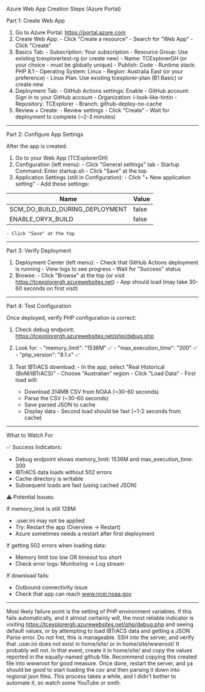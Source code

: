 Azure Web App Creation Steps (Azure Portal)

  Part 1: Create Web App

  1. Go to Azure Portal: https://portal.azure.com
  2. Create Web App:
    - Click "Create a resource"
    - Search for "Web App"
    - Click "Create"
  3. Basics Tab:
    - Subscription: Your subscription
    - Resource Group: Use existing tcexplorertest-rg (or create new)
    - Name: TCExplorerGH (or your choice - must be globally unique)
    - Publish: Code
    - Runtime stack: PHP 8.1
    - Operating System: Linux
    - Region: Australia East (or your preference)
    - Linux Plan: Use existing tcexplorer-plan (B1 Basic) or create new
  4. Deployment Tab:
    - GitHub Actions settings: Enable
    - GitHub account: Sign in to your GitHub account
    - Organization: i-look-like-tintin
    - Repository: TCExplorer
    - Branch: github-deploy-no-cache
  5. Review + Create:
    - Review settings
    - Click "Create"
    - Wait for deployment to complete (~2-3 minutes)

  ---
  Part 2: Configure App Settings

  After the app is created:

  1. Go to your Web App (TCExplorerGH)
  2. Configuration (left menu):
    - Click "General settings" tab
    - Startup Command: Enter startup.sh
    - Click "Save" at the top
  3. Application Settings (still in Configuration):
    - Click "+ New application setting"
    - Add these settings:

  | Name                           | Value |
  |--------------------------------|-------|
  | SCM_DO_BUILD_DURING_DEPLOYMENT | false |
  | ENABLE_ORYX_BUILD              | false |

    - Click "Save" at the top

  ---
  Part 3: Verify Deployment

  1. Deployment Center (left menu):
    - Check that GitHub Actions deployment is running
    - View logs to see progress
    - Wait for "Success" status
  2. Browse:
    - Click "Browse" at the top (or visit https://tcexplorergh.azurewebsites.net)
    - App should load (may take 30-60 seconds on first visit)

  ---
  Part 4: Test Configuration

  Once deployed, verify PHP configuration is correct:

  1. Check debug endpoint:
  https://tcexplorergh.azurewebsites.net/php/debug.php

  1. Look for:
    - "memory_limit": "1536M" ✅
    - "max_execution_time": "300" ✅
    - "php_version": "8.1.x" ✅
  2. Test IBTrACS download:
    - In the app, select "Real Historical (BoM/IBTrACS)"
    - Choose "Australian" region
    - Click "Load Data"
    - First load will:
        - Download 314MB CSV from NOAA (~30-60 seconds)
      - Parse the CSV (~30-60 seconds)
      - Save parsed JSON to cache
      - Display data
    - Second load should be fast (~1-2 seconds from cache)

  ---
  What to Watch For

  ✅ Success Indicators:

  - Debug endpoint shows memory_limit: 1536M and max_execution_time: 300
  - IBTrACS data loads without 502 errors
  - Cache directory is writable
  - Subsequent loads are fast (using cached JSON)

  ⚠️ Potential Issues:

  If memory_limit is still 128M:
  - .user.ini may not be applied
  - Try: Restart the app (Overview → Restart)
  - Azure sometimes needs a restart after first deployment

  If getting 502 errors when loading data:
  - Memory limit too low OR timeout too short
  - Check error logs: Monitoring → Log stream

  If download fails:
  - Outbound connectivity issue
  - Check that app can reach www.ncei.noaa.gov

  ---
Most likely failure point is the setting of PHP environment variables. If this fails automatically, and it almost certainly will, the most reliable indicator is visiting https://tcexplorergh.azurewebsites.net/php/debug.php and seeing default values, or by attempting to load IBTrACS data and getting a JSON Parse error. Do not fret, this is manageable. SSH into the server, and verify that .user.ini does not exist in home/site/ or in home/site/wwwroot/
It probably will not. In that event, create it in home/site/ and copy the values reported in the equally-named github file. Recommend copying this created file into wwwroot for good measure. Once done, restart the server, and ya should be good to start loading the csv and then parsing it down into regional json files. This process takes a while, and I didn't bother to automate it, so watch some YouTube or smth. 
